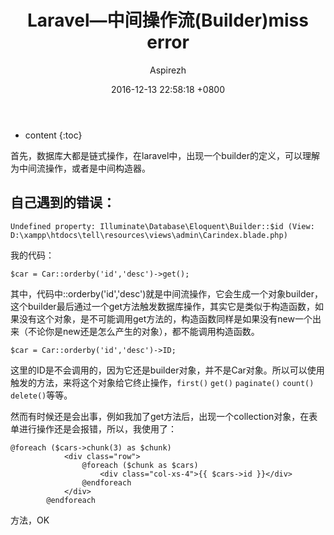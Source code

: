 ﻿---
layout: post
title:  "Laravel—中间操作流(Builder)miss error"
date:   2016-12-13 22:58:18 +0800
categories: Laravel—中间操作流(Builder)
tags:   Laravel Builder  中间操作流
author: Aspirezh
---

* content
{:toc}

首先，数据库大都是链式操作，在laravel中，出现一个builder的定义，可以理解为中间流操作，或者是中间构造器。



## 自己遇到的错误：

```
Undefined property: Illuminate\Database\Eloquent\Builder::$id (View: D:\xampp\htdocs\tell\resources\views\admin\Carindex.blade.php)
```
我的代码：

```
$car = Car::orderby('id','desc')->get();

```
其中，代码中::orderby('id','desc')就是中间流操作，它会生成一个对象builder，这个builder最后通过一个get方法触发数据库操作，其实它是类似于构造函数，如果没有这个对象，是不可能调用get方法的，构造函数同样是如果没有new一个出来（不论你是new还是怎么产生的对象），都不能调用构造函数。

```
$car = Car::orderby('id','desc')->ID;

```
这里的ID是不会调用的，因为它还是builder对象，并不是Car对象。所以可以使用触发的方法，来将这个对象给它终止操作，`first()` `get()` `paginate()` `count()` `delete()`等等。

然而有时候还是会出事，例如我加了get方法后，出现一个collection对象，在表单进行操作还是会报错，所以，我使用了：

```
@foreach ($cars->chunk(3) as $chunk)
            <div class="row">
                @foreach ($chunk as $cars)
                    <div class="col-xs-4">{{ $cars->id }}</div>
                @endforeach
            </div>
        @endforeach
```
方法，OK


